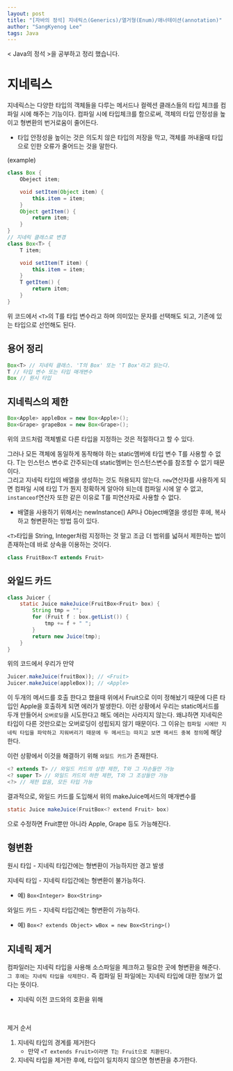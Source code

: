 ```yaml
---
layout: post
title: "[자바의 정석] 지네릭스(Generics)/열거형(Enum)/애너테이션(annotation)"
author: "SangKyenog Lee"
tags: Java
---
```


< Java의 정석 >을 공부하고 정리 했습니다.

# 지네릭스
지네릭스는 다양한 타입의 객체들을 다루는 메서드나 컬렉션 클래스들의 타입 체크를 컴파일 시에 해주는 기능이다. 컴파일 시에 타입체크를 함으로써, 객체의 타입 안정성을 높이고 형변환의 번거로움이 줄어든다.
- 타입 안정성을 높이는 것은 의도치 않은 타입의 저장을 막고, 객체를 꺼내올때 타입으로 인한 오류가 줄어드는 것을 말한다.

(example)

```java
class Box {
    Obeject item;

    void setItem(Object item) {
        this.item = item;
    }
    Object getItem() {
        return item;
    }
}
// 지네릭 클래스로 변경
class Box<T> {
    T item;

    void setItem(T item) {
        this.item = item;
    }
    T getItem() {
        return item;
    }
}
```
위 코드에서 `<T>`의 T를 타입 변수라고 하며 의미있는 문자를 선택해도 되고, 기존에 있는 타입으로 선언해도 된다.

## 용어 정리
```java
Box<T> // 지네릭 클래스. 'T의 Box' 또는 'T Box'라고 읽는다.
T // 타입 변수 또는 타입 매개변수
Box // 원시 타입
```

## 지네릭스의 제한
```java
Box<Apple> appleBox = new Box<Apple>();
Box<Grape> grapeBox = new Box<Grape>();
```
위의 코드처럼 객체별로 다른 타입을 지정하는 것은 적절하다고 할 수 있다.

그러나 모든 객체에 동일하게 동작해야 하는 static멤버에 타입 변수 T를 사용할 수 없다. T는 인스턴스 변수로 간주되는데 static멤버는 인스턴스변수를 참조할 수 없기 때문이다.<br>
그리고 지네릭 타입의 배열을 생성하는 것도 허용되지 않는다. `new`연산자를 사용하게 되면 컴파일 시에 타입 T가 뭔지 정확하게 알아야 되는데 컴파일 시에 알 수 없고, `instanceof`연산자 또한 같은 이유로 T를 피연산자로 사용할 수 없다.
- 배열을 사용하기 위해서는 newInstance() API나 Object배열을 생성한 후에, 복사하고 형변환하는 방법 등이 있다.

`<T>`타입을 String, Integer처럼 지정하는 것 말고 조금 더 범위를 넓혀서 제한하는 법이 존재하는데 바로 상속을 이용하는 것이다.
```java
class FruitBox<T extends Fruit>
```

## 와일드 카드

```java
class Juicer {
    static Juice makeJuice(FruitBox<Fruit> box) {
        String tmp = "";
        for (Fruit f : box.getList()) {
            tmp += f + " ";
        }
        return new Juice(tmp);
    }
}
```
위의 코드에서 우리가 만약

```java
Juicer.makeJuice(fruitBox)); // <Fruit>
Juicer.makeJuice(appleBox)); // <Apple>
```
이 두개의 메서드를 호출 한다고 했을때 위에서 Fruit으로 이미 정해놨기 때문에 다른 타입인 Apple을 호출하게 되면 에러가 발생한다. 이런 상황에서 우리는 static메서드를 두개 만들어서 `오버로딩`을 시도한다고 해도 에러는 사라지지 않는다. 왜냐하면 지네릭은 타입이 다른 것만으로는 오버로딩이 성립되지 않기 때문이다. 그 이유는 `컴파일 시에만 지네릭 타입을 파악하고 지워버리기 때문에 두 메서드는 따지고 보면 메서드 중복 정의`에 해당한다.

이런 상황에서 이것을 해결하기 위해 `와일드 카드`가 존재한다.<br>
```java
<? extends T> // 와일드 카드의 상한 제한, T와 그 자손들만 가능
<? super T> // 와일드 카드의 하한 제한, T와 그 조상들만 가능
<?> // 제한 없음, 모든 타입 가능
```

결과적으로, 와일드 카드를 도입해서 위의 makeJuice메서드의 매개변수를

```java
static Juice makeJuice(FruitBox<? extend Fruit> box)
```
으로 수정하면 Fruit뿐만 아니라 Apple, Grape 등도 가능해진다.

## 형변환

원시 타입 - 지네릭 타입간에는 형변환이 가능하지만 경고 발생

지네릭 타입 - 지네릭 타입간에는 형변환이 불가능하다.
- 예) `Box<Integer> Box<String>`

와일드 카드 - 지네릭 타입간에는 형변환이 가능하다.
- 예) `Box<? extends Object> wBox = new Box<String>()`

## 지네릭 제거
컴파일러는 지네릭 타입을 사용해 소스파일을 체크하고 필요한 곳에 형변환을 해준다. `그 후에는 지네릭 타입을 삭제한다.` 즉 컴파일 된 파일에는 지네릭 타입에 대한 정보가 없다는 뜻이다.
- 지네릭 이전 코드와의 호환을 위해
<br>

제거 순서
1. 지네릭 타입의 경계를 제거한다
    - 만약 `<T extends Fruit>이라면 T는 Fruit으로 치환된다.`
2. 지네릭 타입을 제거한 후에, 타입이 일치하지 않으면 형변환을 추가한다.